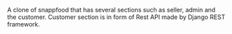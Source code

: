 A clone of snappfood that has several sections such as seller, admin and the customer.
Customer section is in form of Rest API made by Django REST framework.
